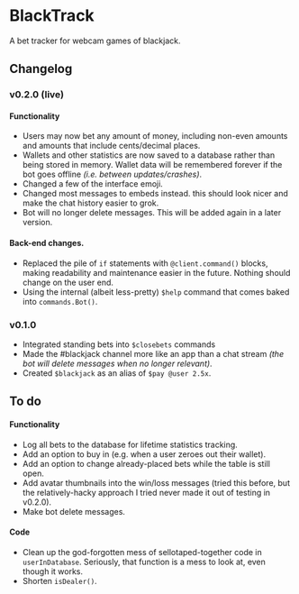 # BlackTrack
A bet tracker for webcam games of blackjack.

## Changelog
### v0.2.0 (live)
#### Functionality
* Users may now bet any amount of money, including non-even amounts and amounts that include cents/decimal places.
* Wallets and other statistics are now saved to a database rather than being stored in memory. Wallet data will be remembered forever if the bot goes offline _(i.e. between updates/crashes)_.
* Changed a few of the interface emoji.
* Changed most messages to embeds instead. this should look nicer and make the chat history easier to grok.
* Bot will no longer delete messages. This will be added again in a later version.

#### Back-end changes.
* Replaced the pile of `if` statements with `@client.command()` blocks, making readability and maintenance easier in the future. Nothing should change on the user end.
* Using the internal (albeit less-pretty) `$help` command that comes baked into `commands.Bot()`.

### v0.1.0
* Integrated standing bets into `$closebets` commands
* Made the #blackjack channel more like an app than a chat stream _(the bot will delete messages when no longer relevant)_.
* Created `$blackjack` as an alias of `$pay @user 2.5x`.

## To do
#### Functionality
* Log all bets to the database for lifetime statistics tracking.
* Add an option to buy in (e.g. when a user zeroes out their wallet).
* Add an option to change already-placed bets while the table is still open.
* Add avatar thumbnails into the win/loss messages (tried this before, but the relatively-hacky approach I tried never made it out of testing in v0.2.0).
* Make bot delete messages.

#### Code
* Clean up the god-forgotten mess of sellotaped-together code in `userInDatabase`. Seriously, that function is a mess to look at, even though it works.
* Shorten `isDealer()`.
